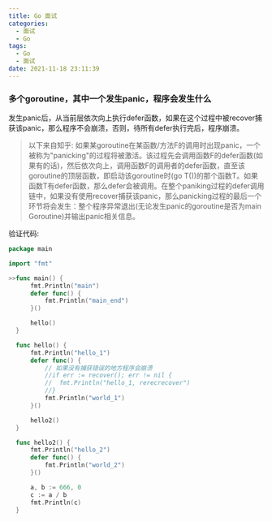 ```yaml
---
title: Go 面试
categories:
  - 面试
  - Go
tags:
  - Go
  - 面试
date: 2021-11-18 23:11:39
---
```


### 多个goroutine，其中一个发生panic，程序会发生什么

发生panic后，从当前层依次向上执行defer函数，如果在这个过程中被recover捕获该panic，那么程序不会崩溃，否则，待所有defer执行完后，程序崩溃。
> 以下来自知乎:
> 如果某goroutine在某函数/方法F的调用时出现panic，一个被称为"panicking"的过程将被激活。该过程先会调用函数F的defer函数(如果有的话)，然后依次向上，调用函数F的调用者的defer函数，直至该goroutine的顶层函数，即启动该goroutine时(go T())的那个函数T。如果函数T有defer函数，那么defer会被调用。在整个paniking过程的defer调用链中，如果没有使用recover捕获该panic，那么panicking过程的最后一个环节将会发生：整个程序异常退出(无论发生panic的goroutine是否为main Goroutine)并输出panic相关信息。

验证代码:
```go
package main

import "fmt"

>>func main() {
      fmt.Println("main")
      defer func() {
          fmt.Println("main_end")
      }()

      hello()
  }

  func hello() {
      fmt.Println("hello_1")
      defer func() {
          // 如果没有捕获错误的地方程序会崩溃
          //if err := recover(); err != nil {
          //  fmt.Println("hello_1, rerecrecover")
          //}
          fmt.Println("world_1")
      }()

      hello2()
  }

  func hello2() {
      fmt.Println("hello_2")
      defer func() {
          fmt.Println("world_2")
      }()

      a, b := 666, 0
      c := a / b
      fmt.Println(c)
  }
  ```
